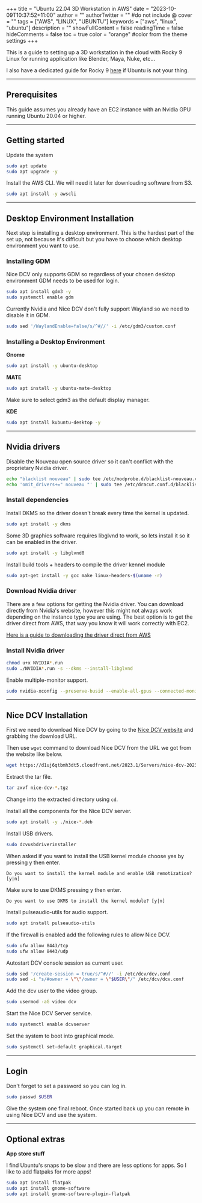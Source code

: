 +++
title = "Ubuntu 22.04 3D Workstation in AWS"
date = "2023-10-09T10:37:52+11:00"
author = ""
authorTwitter = "" #do not include @
cover = ""
tags = ["AWS", "LINUX", "UBUNTU"]
keywords = ["aws", "linux", "ubuntu"]
description = ""
showFullContent = false
readingTime = false
hideComments = false
toc = true
color = "orange" #color from the theme settings
+++

This is a guide to setting up a 3D workstation in the cloud with Rocky 9 Linux for running application like Blender, Maya, Nuke, etc...

I also have a dedicated guide for Rocky 9 [here](/posts/rocky-9-3d-ws-aws) if Ubuntu is not your thing.

---

## Prerequisites

This guide assumes you already have an EC2 instance with an Nvidia GPU running Ubuntu 20.04 or higher.

---

## Getting started

Update the system

```bash
sudo apt update
sudo apt upgrade -y
```

Install the AWS CLI. We will need it later for downloading software from S3.

```bash
sudo apt install -y awscli
```

---

## Desktop Environment Installation

Next step is installing a desktop environment. This is the hardest part of the set up, not because it's difficult but you have to choose which desktop environment you want to use.

### Installing GDM

Nice DCV only supports GDM so regardless of your chosen desktop environment GDM needs to be used for login.

```bash
sudo apt install gdm3 -y
sudo systemctl enable gdm
```

Currently Nvidia and Nice DCV don't fully support Wayland so we need to disable it in GDM.

```bash
sudo sed '/WaylandEnable=false/s/^#//' -i /etc/gdm3/custom.conf
```

### Installing a Desktop Environment

**Gnome**
```bash
sudo apt install -y ubuntu-desktop
```

**MATE**
```bash
sudo apt install -y ubuntu-mate-desktop
```

Make sure to select gdm3 as the default display manager.

**KDE**
```bash
sudo apt install kubuntu-desktop -y
```

---

## Nvidia drivers

Disable the Nouveau open source driver so it can't conflict with the proprietary Nvidia driver.

```bash
echo "blacklist nouveau" | sudo tee /etc/modprobe.d/blacklist-nouveau.conf
echo 'omit_drivers+=" nouveau "' | sudo tee /etc/dracut.conf.d/blacklist-nouveau.conf
```

### Install dependencies

Install DKMS so the driver doesn't break every time the kernel is updated.
```bash
sudo apt install -y dkms
```

Some 3D graphics software requires libglvnd to work, so lets install it so it can be enabled in the driver.

```bash
sudo apt install -y libglvnd0
```

Install build tools + headers to compile the driver kennel module
```bash
sudo apt-get install -y gcc make linux-headers-$(uname -r)
```

### Download Nvidia driver

There are a few options for getting the Nvidia driver. You can download directly from Nvidia's website, however this might not always work depending on the instance type you are using. The best option is to get the driver direct from AWS, that way you know it will work correctly with EC2.

[Here is a guide to downloading the driver direct from AWS](/posts/nvidia-driver-linux-ec2-download)

### Install Nvidia driver
```bash
chmod u+x NVIDIA*.run
sudo ./NVIDIA*.run -s --dkms --install-libglvnd
```

Enable multiple-monitor support.
```bash
sudo nvidia-xconfig --preserve-busid --enable-all-gpus --connected-monitor=DFP-0,DFP-1,DFP-2,DFP-3
```

---

## Nice DCV Installation

First we need to download Nice DCV by going to the [Nice DCV website](https://download.nice-dcv.com/) and grabbing the download URL.

Then use `wget` command to download Nice DCV from the URL we got from the website like below.

```bash
wget https://d1uj6qtbmh3dt5.cloudfront.net/2023.1/Servers/nice-dcv-2023.1-16220-ubuntu2204-x86_64.tgz
```

Extract the tar file.

```bash
tar zxvf nice-dcv-*.tgz
```

Change into the extracted directory using `cd`.

Install all the components for the Nice DCV server.

```bash
sudo apt install -y ./nice-*.deb
```

Install USB drivers.

```bash
sudo dcvusbdriverinstaller
```

When asked if you want to install the USB kernel module choose yes by pressing y then enter.

```
Do you want to install the kernel module and enable USB remotization? [y|n]
```

Make sure to use DKMS pressing y then enter.

```
Do you want to use DKMS to install the kernel module? [y|n]
```

Install pulseaudio-utils for audio support.

```bash
sudo apt install pulseaudio-utils
```

If the firewall is enabled add the following rules to allow Nice DCV. 

```bash
sudo ufw allow 8443/tcp
sudo ufw allow 8443/udp
```

Autostart DCV console session as current user.

```bash
sudo sed '/create-session = true/s/^#//' -i /etc/dcv/dcv.conf
sudo sed -i "s/#owner = \"\"/owner = \"$USER\"/" /etc/dcv/dcv.conf
```

Add the dcv user to the video group.
```bash
sudo usermod -aG video dcv
```

Start the Nice DCV Server service.
```bash
sudo systemctl enable dcvserver
```



Set the system to boot into graphical mode.

```bash
sudo systemctl set-default graphical.target
```

---

## Login

Don't forget to set a password so you can log in.

```bash
sudo passwd $USER
```

Give the system one final reboot. Once started back up you can remote in using Nice DCV and use the system.

---

## Optional extras

**App store stuff**

I find Ubuntu's snaps to be slow and there are less options for apps. So I like to add flatpaks for more apps!

```bash
sudo apt install flatpak
sudo apt install gnome-software
sudo apt install gnome-software-plugin-flatpak
```
